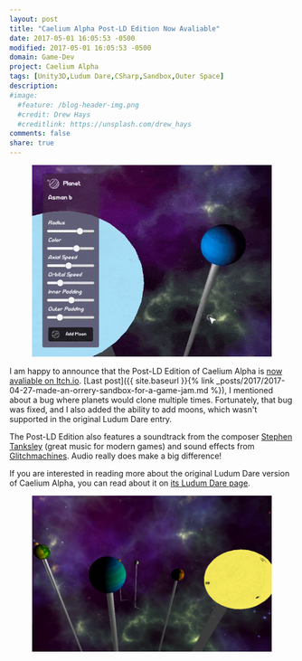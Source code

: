 ```yaml
---
layout: post
title: "Caelium Alpha Post-LD Edition Now Avaliable"
date: 2017-05-01 16:05:53 -0500
modified: 2017-05-01 16:05:53 -0500
domain: Game-Dev
project: Caelium Alpha
tags: [Unity3D,Ludum Dare,CSharp,Sandbox,Outer Space]
description: 
#image:
  #feature: /blog-header-img.png
  #credit: Drew Hays
  #creditlink: https://unsplash.com/drew_hays
comments: false
share: true
---
```


<figure>
	<a href="/_images/project-images/caelium-alpha/caeliumGif3_Original_compressed.gif" target="_blank">
		<img src="/_images/project-images/caelium-alpha/caeliumGif3_Original_compressed.gif" alt="">
	</a>
</figure>

I am happy to announce that the Post-LD Edition of Caelium Alpha is [now avaliable on Itch.io](https://jishenaz.itch.io/caelium-alpha). [Last post]({{ site.baseurl }}{% link _posts/2017/2017-04-27-made-an-orrery-sandbox-for-a-game-jam.md %}), I mentioned about a bug where planets would clone multiple times. Fortunately, that bug was fixed, and I also added the ability to add moons, which wasn't supported in the original Ludum Dare entry.

The Post-LD Edition also features a soundtrack from the composer [Stephen Tanksley](https://soundcloud.com/stephen-tanksley) (great music for modern games) and sound effects from [Glitchmachines](http://glitchmachines.com/shop/). Audio really does make a big difference!

If you are interested in reading more about the original Ludum Dare version of Caelium Alpha, you can read about it on [its Ludum Dare page](https://ldjam.com/events/ludum-dare/38/caelium-alpha/).

<figure>
	<a href="/_images/project-images/caelium-alpha/caeliumScreen7.png" target="_blank">
		<img src="/_images/project-images/caelium-alpha/caeliumScreen7.png" alt="">
	</a>
</figure>

